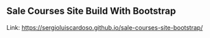 ## Sale Courses Site Build With Bootstrap

Link:
https://sergioluiscardoso.github.io/sale-courses-site-bootstrap/